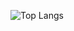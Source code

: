 ![Top Langs](https://github-readme-stats.vercel.app/api/top-langs/?username=eik-awa&layout=compact)
